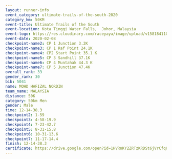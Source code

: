 ```yaml
--- 
layout: runner-info 
event_category: ultimate-trails-of-the-south-2020 
category_km: 50KM 
event-title: Ultimate Trails of the South 
event-location: Kota Tinggi Water Falls,  Johor, Malaysia 
event-logo: https://res.cloudinary.com/raceyaya/image/upload/v1581841103/logo/2020/ultimate-trails-2020_i93dfj.jpg 
event-date: 2020-02-08 
checkpoint-name2: CP 1 Junction 3.2K 
checkpoint-name3: CP 1 Raf Point 24.1K 
checkpoint-name4: CP2 Start Point 35.1 K 
checkpoint-name5: CP 3 Sandhill 37.1K 
checkpoint-name6: CP 4 Muntahak 44.3 K 
checkpoint-name7: CP 5 Junction 47.4K 
overall_rank: 33
gender_rank: 30
bib: 5041
name: MOHD HAFIZAL NORDIN
team_name: MALAYSIA
distance: 50K
category: 50km Men
gender: Male
time: 12-14-38.3
checkpoint2: 1-59
checkpoint3: 4-58-19.9
checkpoint4: 7-23-42.7
checkpoint5: 8-31-15.8
checkpoint6: 10-31-13.6
checkpoint7: 11-17-14.4
finish: 12-14-38.3
certificate: https://drive.google.com/open?id=1HVRnKY2ZRTzKRDSt6jVrCfq8gT6vGSfk
--- 
```

